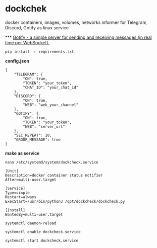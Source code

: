 # dockchek
docker containers, images, volumes, networks informer for Telegram, Discord, Gotify as linux service

*** [Gotify - a simple server for sending and receiving messages (in real time per WebSocket). ](https://github.com/gotify/server)
```
pip install -r requirements.txt
```

**config.json**
```
{
	"TELEGRAM": {
		"ON": true,
		"TOKEN": "your_token",
		"CHAT_ID": "your_chat_id"
	},
	"DISCORD": {
		"ON": true,
		"WEB": "web_your_channel"
	},
	"GOTIFY": {
		"ON": true,
		"TOKEN": "your_token",
		"WEB": "server_url"
	},
	"SEC_REPEAT": 10,
	"GROUP_MESSAGE": true
}
```
**make as service**
```
nano /etc/systemd/system/dockcheck.service
```
```
[Unit]
Description=docker container status notifier
After=multi-user.target

[Service]
Type=simple
Restart=always
ExecStart=/usr/bin/python3 /opt/dockcheck/dockcheck.py

[Install]
WantedBy=multi-user.target
```
```
systemctl daemon-reload
```
```
systemctl enable dockcheck.service
```
```
systemctl start dockcheck.service
```
